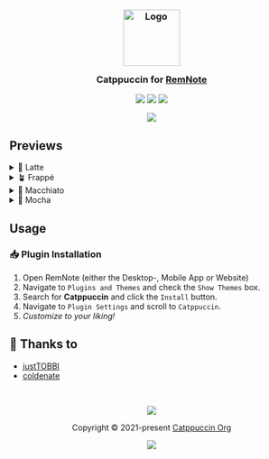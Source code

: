 <h3 align="center">
	<img src="https://raw.githubusercontent.com/catppuccin/catppuccin/main/assets/logos/exports/1544x1544_circle.png" width="100" alt="Logo"/><br/>
	<img src="https://raw.githubusercontent.com/catppuccin/catppuccin/main/assets/misc/transparent.png" height="30" width="0px"/>
	Catppuccin for <a href="https://remnote.com">RemNote</a>
	<img src="https://raw.githubusercontent.com/catppuccin/catppuccin/main/assets/misc/transparent.png" height="30" width="0px"/>
</h3>

<p align="center">
	<a href="https://github.com/catppuccin/remnote/stargazers"><img src="https://img.shields.io/github/stars/catppuccin/remnote?colorA=363a4f&colorB=b7bdf8&style=for-the-badge"></a>
	<a href="https://github.com/catppuccin/remnote/issues"><img src="https://img.shields.io/github/issues/catppuccin/remnote?colorA=363a4f&colorB=f5a97f&style=for-the-badge"></a>
	<a href="https://github.com/catppuccin/remnote/contributors"><img src="https://img.shields.io/github/contributors/catppuccin/remnote?colorA=363a4f&colorB=a6da95&style=for-the-badge"></a>
</p>

<p align="center">
	<img src="https://raw.githubusercontent.com/catppuccin/remnote/main/assets/remnote-preview.webp"/>
</p>

## Previews

<details>
<summary>🌻 Latte</summary>
<img src="https://raw.githubusercontent.com/catppuccin/remnote/main/assets/remnote-latte.webp"/>
</details>
<details>
<summary>🪴 Frappé</summary>
<img src="https://raw.githubusercontent.com/catppuccin/remnote/main/assets/remnote-frappe.webp"/>
</details>
<details>
<summary>🌺 Macchiato</summary>
<img src="https://raw.githubusercontent.com/catppuccin/remnote/main/assets/remnote-macchiato.webp"/>
</details>
<details>
<summary>🌿 Mocha</summary>
<img src="https://raw.githubusercontent.com/catppuccin/remnote/main/assets/remnote-mocha.webp"/>
</details>

## Usage

### 📥 Plugin Installation

1. Open RemNote (either the Desktop-, Mobile App or Website)
2. Navigate to `Plugins and Themes` and check the `Show Themes` box.
3. Search for **Catppuccin** and click the `Install` button.
4. Navigate to `Plugin Settings` and scroll to `Catppuccin`.
5. _Customize to your liking!_

## 💝 Thanks to

-   [justTOBBI](https://github.com/justTOBBI)
-   [coldenate](https://github.com/coldenate)

&nbsp;

<p align="center">
	<img src="https://raw.githubusercontent.com/catppuccin/catppuccin/main/assets/footers/gray0_ctp_on_line.svg?sanitize=true" />
</p>

<p align="center">
	Copyright &copy; 2021-present <a href="https://github.com/catppuccin" target="_blank">Catppuccin Org</a>
</p>

<p align="center">
	<a href="https://github.com/catppuccin/catppuccin/blob/main/LICENSE"><img src="https://img.shields.io/static/v1.svg?style=for-the-badge&label=License&message=MIT&logoColor=d9e0ee&colorA=363a4f&colorB=b7bdf8"/></a>
</p>
